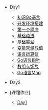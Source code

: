 * Day1
  * [初识Go语言](./zh-cn/base/hello_go.md)
  * [开发环境搭建](./zh-cn/base/install.md)
  * [第一个程序](./zh-cn/base/hello_world.md)
  * [基础语法](./zh-cn/base/syntax.md)
  * [基础类型](./zh-cn/base/data_struct.md)
  * [变量常量与值](./zh-cn/base/var_value.md)
  * [语言运算符](./zh-cn/base/operate.md)
  * [Go语言指针](./zh-cn/base/pointer.md)
  * [数组与切片](./zh-cn/base/slice.md)
  * [Go语言Map](./zh-cn/base/map.md)
* Day2
 
* [课程作业]
  * [Day1](./day1/README.md)

